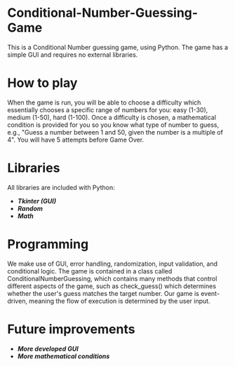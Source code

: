 # Conditional-Number-Guessing-Game
This is a Conditional Number guessing game, using Python. The game has a simple GUI and requires no external libraries.

# How to play

When the game is run, you will be able to choose a difficulty which essentially chooses a specific range of numbers for you: easy (1-30), medium (1-50), hard (1-100).
Once a difficulty is chosen, a mathematical condition is provided for you so you know what type of number to guess, e.g., "Guess a number between 1 and 50, given the number is a multiple of 4".
You will have 5 attempts before Game Over.

# Libraries

All libraries are included with Python:

- ***Tkinter (GUI)***
- ***Random***
- ***Math***  


# Programming

We make use of GUI, error handling, randomization, input validation, and conditional logic.
The game is contained in a class called ConditionalNumberGuessing, which contains many methods that control different aspects of the game, such as check_guess() which determines whether the user's guess matches the target number. Our game is event-driven, meaning the flow of execution is determined by the user input.

# Future improvements

- ***More developed GUI***
- ***More mathematical conditions*** 
